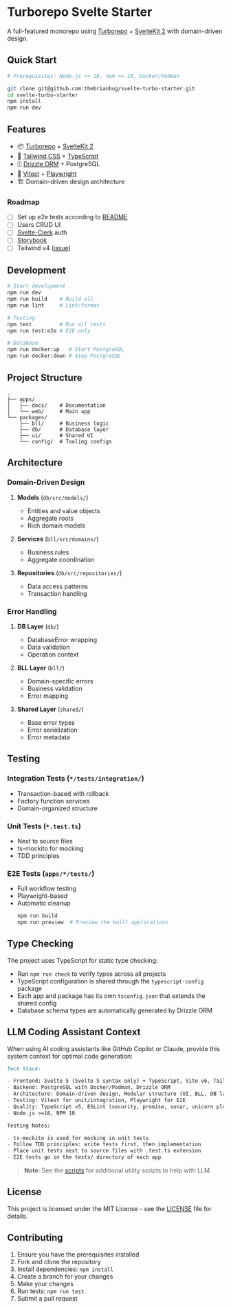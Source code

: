 # Turborepo Svelte Starter

A full-featured monorepo using [Turborepo](https://turbo.build/) + [SvelteKit 2](https://kit.svelte.dev/) with domain-driven design.

## Quick Start

```sh
# Prerequisites: Node.js >= 18, npm >= 10, Docker/Podman

git clone git@github.com:thebrianbug/svelte-turbo-starter.git
cd svelte-turbo-starter
npm install
npm run dev
```

## Features

- 📦 [Turborepo](https://turbo.build/) + [SvelteKit 2](https://kit.svelte.dev/)
- 🎨 [Tailwind CSS](https://tailwindcss.com/) + [TypeScript](https://www.typescriptlang.org/)
- 🗄️ [Drizzle ORM](https://orm.drizzle.team/) + PostgreSQL
- 🧪 [Vitest](https://vitest.dev/) + [Playwright](https://playwright.dev/)
- 🏗️ Domain-driven design architecture

### Roadmap

- [ ] Set up e2e tests according to [README](apps/web/README.md#e2e-testing-with-database-access)
- [ ] Users CRUD UI
- [ ] [Svelte-Clerk](https://github.com/wobsoriano/svelte-clerk) auth
- [ ] [Storybook](https://storybook.js.org/)
- [ ] Tailwind v4 ([issue](https://github.com/vercel/turborepo/issues/9895))

## Development

```sh
# Start development
npm run dev
npm run build    # Build all
npm run lint     # Lint/format

# Testing
npm test         # Run all tests
npm run test:e2e # E2E only

# Database
npm run docker:up   # Start PostgreSQL
npm run docker:down # Stop PostgreSQL
```

## Project Structure

```
.
├── apps/
│   ├── docs/    # Documentation
│   └── web/     # Main app
└── packages/
    ├── bll/     # Business logic
    ├── db/      # Database layer
    ├── ui/      # Shared UI
    └── config/  # Tooling configs
```

## Architecture

### Domain-Driven Design

1. **Models** (`db/src/models/`)

   - Entities and value objects
   - Aggregate roots
   - Rich domain models

2. **Services** (`bll/src/domains/`)

   - Business rules
   - Aggregate coordination

3. **Repositories** (`db/src/repositories/`)
   - Data access patterns
   - Transaction handling

### Error Handling

1. **DB Layer** (`db/`)

   - DatabaseError wrapping
   - Data validation
   - Operation context

2. **BLL Layer** (`bll/`)

   - Domain-specific errors
   - Business validation
   - Error mapping

3. **Shared Layer** (`shared/`)
   - Base error types
   - Error serialization
   - Error metadata

## Testing

### Integration Tests (`*/tests/integration/`)

- Transaction-based with rollback
- Factory function services
- Domain-organized structure

### Unit Tests (`*.test.ts`)

- Next to source files
- ts-mockito for mocking
- TDD principles

### E2E Tests (`apps/*/tests/`)

- Full workflow testing
- Playwright-based
- Automatic cleanup
  ```sh
  npm run build
  npm run preview  # Preview the built applications
  ```

## Type Checking

The project uses TypeScript for static type checking:

- Run `npm run check` to verify types across all projects
- TypeScript configuration is shared through the `typescript-config` package
- Each app and package has its own `tsconfig.json` that extends the shared config
- Database schema types are automatically generated by Drizzle ORM

## LLM Coding Assistant Context

When using AI coding assistants like GitHub Copilot or Claude, provide this system context for optimal code generation:

```md
Tech Stack:

- Frontend: Svelte 5 (Svelte 5 syntax only) + TypeScript, Vite v6, TailwindCSS v3
- Backend: PostgreSQL with Docker/Podman, Drizzle ORM
- Architecture: Domain-driven design, Modular structure (UI, BLL, DB layers)
- Testing: Vitest for unit/integration, Playwright for E2E
- Quality: TypeScript v5, ESLint (security, promise, sonar, unicorn plugins), Prettier with Svelte plugin
- Node.js >=18, NPM 10

Testing Notes:

- ts-mockito is used for mocking in unit tests
- Follow TDD principles: write tests first, then implementation
- Place unit tests next to source files with .test.ts extension
- E2E tests go in the tests/ directory of each app
```

> **Note**: See the [scripts](./scripts/README.md) for additional utility scripts to help with LLM.

## License

This project is licensed under the MIT License - see the [LICENSE](LICENSE) file for details.

## Contributing

1. Ensure you have the prerequisites installed
2. Fork and clone the repository
3. Install dependencies: `npm install`
4. Create a branch for your changes
5. Make your changes
6. Run tests: `npm run test`
7. Submit a pull request
